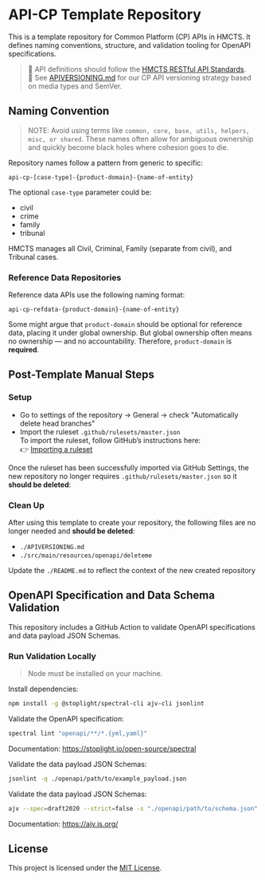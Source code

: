 # API-CP Template Repository

This is a template repository for Common Platform (CP) APIs in HMCTS. It defines naming conventions, structure, and validation tooling for OpenAPI specifications.

> 🔗 API definitions should follow the [HMCTS RESTful API Standards](https://hmcts.github.io/restful-api-standards/).  
> 📘 See [APIVERSIONING.md](./APIVERSIONING.md) for our CP API versioning strategy based on media types and SemVer.

## Naming Convention

> NOTE: Avoid using terms like `common, core, base, utils, helpers, misc, or shared`.
> These names often allow for ambiguous ownership and quickly become black holes where cohesion goes to die.

Repository names follow a pattern from generic to specific:

```
api-cp-[case-type]-{product-domain}-{name-of-entity}
```
The optional `case-type` parameter could be:

* civil 
* crime 
* family 
* tribunal

HMCTS manages all Civil, Criminal, Family (separate from civil), and Tribunal cases.

### Reference Data Repositories

Reference data APIs use the following naming format:

```
api-cp-refdata-{product-domain}-{name-of-entity}
```
Some might argue that `product-domain` should be optional for reference data, placing it under global ownership. But global ownership often means no ownership — and no accountability. Therefore, `product-domain` is **required**.

## Post-Template Manual Steps

### Setup

* Go to settings of the repository -> General -> check "Automatically delete head branches"
* Import the ruleset `.github/rulesets/master.json`  
  To import the ruleset, follow GitHub’s instructions here:  
  👉 [Importing a ruleset](https://docs.github.com/en/repositories/configuring-branches-and-merges-in-your-repository/managing-rulesets/managing-rulesets-for-a-repository#importing-a-ruleset)
  
Once the ruleset has been successfully imported via GitHub Settings, the new repository no longer requires `.github/rulesets/master.json` so it **should be deleted**:

### Clean Up

After using this template to create your repository, the following files are no longer needed and **should be deleted**:

- `./APIVERSIONING.md`
- `./src/main/resources/openapi/deleteme`

Update the `./README.md` to reflect the context of the new created repository


## OpenAPI Specification and Data Schema Validation

This repository includes a GitHub Action to validate OpenAPI specifications and data payload JSON Schemas.

### Run Validation Locally

> Node must be installed on your machine.

Install dependencies:
```bash
npm install -g @stoplight/spectral-cli ajv-cli jsonlint
```

Validate the OpenAPI specification:
```bash
spectral lint "openapi/**/*.{yml,yaml}"
```
Documentation: https://stoplight.io/open-source/spectral

Validate the data payload JSON Schemas:
```bash
jsonlint -q ./openapi/path/to/example_payload.json
```

Validate the data payload JSON Schemas:
```bash
ajv --spec=draft2020 --strict=false -s "./openapi/path/to/schema.json" -d "./openapi/path/to/example_payload.json"
```
Documentation: https://ajv.js.org/

## License

This project is licensed under the [MIT License](LICENSE).

